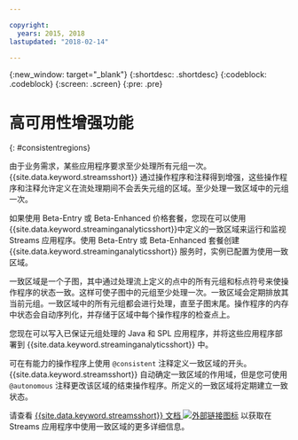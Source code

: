 ```yaml
---

copyright:
  years: 2015, 2018
lastupdated: "2018-02-14"

---
```


<!-- Attribute definitions -->
{:new_window: target="_blank"}
{:shortdesc: .shortdesc}
{:codeblock: .codeblock}
{:screen: .screen}
{:pre: .pre}


# 高可用性增强功能
{: #consistentregions}

由于业务需求，某些应用程序要求至少处理所有元组一次。{{site.data.keyword.streamsshort}} 通过操作程序和注释得到增强，这些操作程序和注释允许定义在流处理期间不会丢失元组的区域。至少处理一致区域中的元组一次。


如果使用 Beta-Entry 或 Beta-Enhanced 价格套餐，您现在可以使用 {{site.data.keyword.streaminganalyticsshort}}中定义的一致区域来运行和监视 Streams 应用程序。使用 Beta-Entry 或 Beta-Enhanced 套餐创建 {{site.data.keyword.streaminganalyticsshort}} 服务时，实例已配置为使用一致区域。

一致区域是一个子图，其中通过处理流上定义的点中的所有元组和标点符号来使操作程序的状态一致。这样可使子图中的元组至少处理一次。一致区域会定期排放其当前元组。一致区域中的所有元组都会进行处理，直至子图末尾。操作程序的内存中状态会自动序列化，并存储于区域中每个操作程序的检查点上。

您现在可以写入已保证元组处理的 Java 和 SPL 应用程序，并将这些应用程序部署到 {{site.data.keyword.streaminganalyticsshort}} 中。

可在有能力的操作程序上使用 `@consistent` 注释定义一致区域的开头。{{site.data.keyword.streamsshort}} 自动确定一致区域的作用域，但是您可使用 `@autonomous` 注释更改该区域的结束操作程序。所定义的一致区域将定期建立一致状态。

请查看 [{{site.data.keyword.streamsshort}} 文档 ![外部链接图标](../../icons/launch-glyph.svg "外部链接图标")](https://www.ibm.com/support/knowledgecenter/SSCRJU_4.2.1/com.ibm.streams.dev.doc/doc/consistentregions.html) 以获取在 Streams 应用程序中使用一致区域的更多详细信息。
